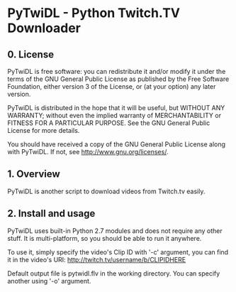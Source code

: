 <h1>PyTwiDL - Python Twitch.TV Downloader</h1>

<h2>0. License</h2>
PyTwiDL is free software: you can redistribute it and/or modify
it under the terms of the GNU General Public License as published by
the Free Software Foundation, either version 3 of the License, or
(at your option) any later version.

PyTwiDL is distributed in the hope that it will be useful,
but WITHOUT ANY WARRANTY; without even the implied warranty of
MERCHANTABILITY or FITNESS FOR A PARTICULAR PURPOSE.  See the
GNU General Public License for more details.

You should have received a copy of the GNU General Public License
along with PyTwiDL.  If not, see <http://www.gnu.org/licenses/>.

<h2>1. Overview</h2>
PyTwiDL is another script to download videos from Twitch.tv easily.

<h2>2. Install and usage</h2>
PyTwiDL uses built-in Python 2.7 modules and does not require any other stuff.
It is multi-platform, so you should be able to run it anywhere.

To use it, simply specify the video's Clip ID with '-c' argument, you can find it in the video's URI:
http://twitch.tv/username/b/CLIPIDHERE 

Default output file is pytwidl.flv in the working directory.
You can specify another using '-o' argument.